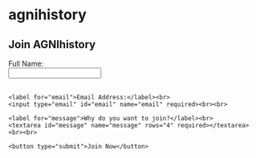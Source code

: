 # agnihistory
<section id="join">
  <h2>Join AGNIhistory</h2>
  <form action="https://formspree.io/f/YOUR_CODE_HERE" method="POST">
    <label for="name">Full Name:</label><br>
    <input type="text" id="name" name="name" required><br><br>

    <label for="email">Email Address:</label><br>
    <input type="email" id="email" name="email" required><br><br>

    <label for="message">Why do you want to join?</label><br>
    <textarea id="message" name="message" rows="4" required></textarea><br><br>

    <button type="submit">Join Now</button>
  </form>
</section>
 

